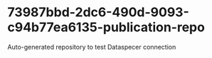 # 73987bbd-2dc6-490d-9093-c94b77ea6135-publication-repo
Auto-generated repository to test Dataspecer connection
